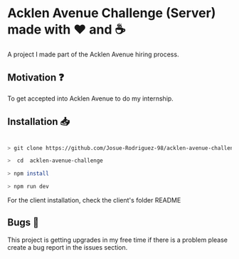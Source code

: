 # Acklen Avenue Challenge (Server) made with :heart: and :coffee:

A project I made part of the Acklen Avenue hiring process.

## Motivation :question:

To get accepted into Acklen Avenue to do my internship.

## Installation :inbox_tray:

```bash

> git clone https://github.com/Josue-Rodriguez-98/acklen-avenue-challenge

>  cd  acklen-avenue-challenge

> npm install

> npm run dev

```
For the client installation, check the client's folder README

## Bugs :bug:

This project is getting upgrades in my free time if there is a problem please create a bug report in the issues section.
